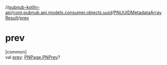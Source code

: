 //[pubnub-kotlin-api](../../../index.md)/[com.pubnub.api.models.consumer.objects.uuid](../index.md)/[PNUUIDMetadataArrayResult](index.md)/[prev](prev.md)

# prev

[common]\
val [prev](prev.md): [PNPage.PNPrev](../../com.pubnub.api.models.consumer.objects/-p-n-page/-p-n-prev/index.md)?
